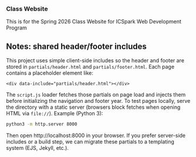 ### Class Website

This is for the Spring 2026 Class Website for ICSpark Web Development Program

## Notes: shared header/footer includes

This project uses simple client-side includes so the header and footer are stored in
`partials/header.html` and `partials/footer.html`. Each page contains a placeholder
element like:

	<div data-include="partials/header.html"></div>

The `script.js` loader fetches those partials on page load and injects them before
initializing the navigation and footer year. To test pages locally, serve the
directory with a static server (browsers block fetches when opening HTML via
`file://`). Example (Python 3):

```bash
python3 -m http.server 8000
```

Then open http://localhost:8000 in your browser. If you prefer server-side includes
or a build step, we can migrate these partials to a templating system (EJS, Jekyll, etc.).
